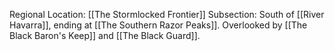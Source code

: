 Regional Location: [[The Stormlocked Frontier]]
Subsection: South of [[River Havarra]], ending at [[The Southern Razor Peaks]]. Overlooked by [[The Black Baron's Keep]] and [[The Black Guard]].
